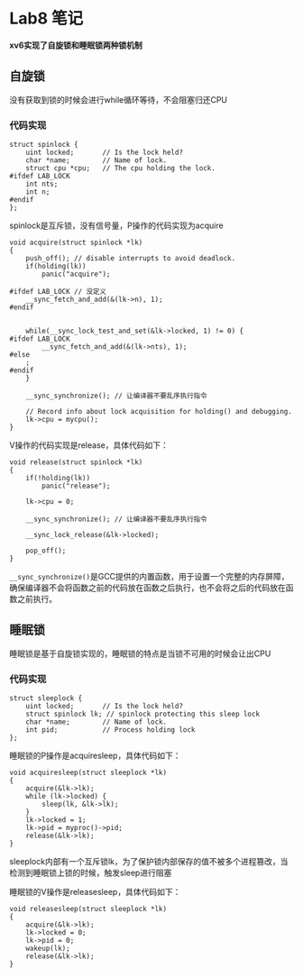 # Lab8 笔记
**xv6实现了自旋锁和睡眠锁两种锁机制**
## 自旋锁
没有获取到锁的时候会进行while循环等待，不会阻塞归还CPU
### 代码实现
    struct spinlock {
        uint locked;       // Is the lock held?
        char *name;        // Name of lock.
        struct cpu *cpu;   // The cpu holding the lock.
    #ifdef LAB_LOCK
        int nts;
        int n;
    #endif
    };
spinlock是互斥锁，没有信号量，P操作的代码实现为acquire

    void acquire(struct spinlock *lk)
    {
        push_off(); // disable interrupts to avoid deadlock.
        if(holding(lk))
            panic("acquire");

    #ifdef LAB_LOCK // 没定义
        __sync_fetch_and_add(&(lk->n), 1);
    #endif      


        while(__sync_lock_test_and_set(&lk->locked, 1) != 0) {
    #ifdef LAB_LOCK
            __sync_fetch_and_add(&(lk->nts), 1);
    #else
        ;
    #endif
        }

        __sync_synchronize(); // 让编译器不要乱序执行指令

        // Record info about lock acquisition for holding() and debugging.
        lk->cpu = mycpu();
    }
V操作的代码实现是release，具体代码如下：
    
    void release(struct spinlock *lk)
    {
        if(!holding(lk))
            panic("release");

        lk->cpu = 0;

        __sync_synchronize(); // 让编译器不要乱序执行指令

        __sync_lock_release(&lk->locked);

        pop_off();
    }
`__sync_synchronize()`是GCC提供的内置函数，用于设置一个完整的内存屏障，确保编译器不会将函数之前的代码放在函数之后执行，也不会将之后的代码放在函数之前执行。
## 睡眠锁
睡眠锁是基于自旋锁实现的，睡眠锁的特点是当锁不可用的时候会让出CPU
### 代码实现
    struct sleeplock {
        uint locked;       // Is the lock held?
        struct spinlock lk; // spinlock protecting this sleep lock
        char *name;        // Name of lock.
        int pid;           // Process holding lock
    };
睡眠锁的P操作是acquiresleep，具体代码如下：

    void acquiresleep(struct sleeplock *lk)
    {
        acquire(&lk->lk);
        while (lk->locked) {
            sleep(lk, &lk->lk);
        }
        lk->locked = 1;
        lk->pid = myproc()->pid;
        release(&lk->lk);
    }
sleeplock内部有一个互斥锁lk，为了保护锁内部保存的值不被多个进程篡改，当检测到睡眠锁上锁的时候，触发sleep进行阻塞

睡眠锁的V操作是releasesleep，具体代码如下：

    void releasesleep(struct sleeplock *lk)
    {
        acquire(&lk->lk);
        lk->locked = 0;
        lk->pid = 0;
        wakeup(lk);
        release(&lk->lk);
    }

